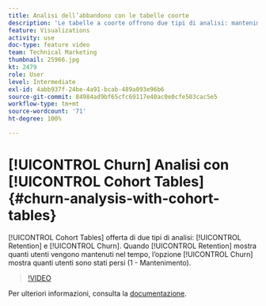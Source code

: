 ```yaml
---
title: Analisi dell’abbandono con le tabelle coorte
description: 'Le tabelle a coorte offrono due tipi di analisi: mantenimento e abbandono. Mentre Mantenimento mostra quanti utenti vengono mantenuti nel tempo, l’opzione Abbandono mostra quanti utenti sono stati persi (1 - Mantenimento).'
feature: Visualizations
activity: use
doc-type: feature video
team: Technical Marketing
thumbnail: 25966.jpg
kt: 2479
role: User
level: Intermediate
exl-id: 4abb937f-24be-4a91-bcab-489a093e96b6
source-git-commit: 84984ad9bf65cfc69117e40ac0e0cfe503cac5e5
workflow-type: tm+mt
source-wordcount: '71'
ht-degree: 100%

---
```


# [!UICONTROL Churn] Analisi con [!UICONTROL Cohort Tables] {#churn-analysis-with-cohort-tables}

[!UICONTROL Cohort Tables] offerta di due tipi di analisi: [!UICONTROL Retention] e [!UICONTROL Churn]. Quando [!UICONTROL Retention] mostra quanti utenti vengono mantenuti nel tempo, l’opzione [!UICONTROL Churn] mostra quanti utenti sono stati persi (1 - Mantenimento).

>[!VIDEO](https://video.tv.adobe.com/v/3430164/?quality=12&learn=on&captions=ita)

Per ulteriori informazioni, consulta la [documentazione](https://experienceleague.adobe.com/docs/analytics/analyze/analysis-workspace/visualizations/cohort-table/cohort-analysis.html?lang=it).
